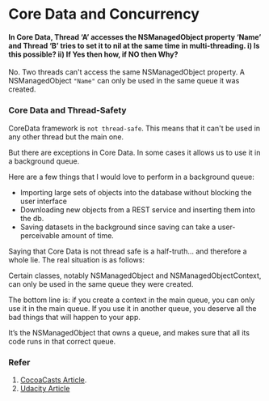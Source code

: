 # Core Data and Concurrency

#### In Core Data, Thread ‘A’ accesses the NSManagedObject property ‘Name’ and Thread ‘B’ tries to set it to nil at the same time in multi-threading. i) Is this possible? ii) If Yes then how, if NO then Why?

No. Two threads can't access the same NSManagedObject property. A NSManagedObject ```"Name"``` can only be used in the same queue it was created.

### Core Data and Thread-Safety

CoreData framework is ```not thread-safe```. This means that it can't be used in any other thread but the main one.

But there are exceptions in Core Data. In some cases it allows us to use it in a background queue.

Here are a few things that I would love to perform in a background queue:

- Importing large sets of objects into the database without blocking the user interface
- Downloading new objects from a REST service and inserting them into the db.
- Saving datasets in the background since saving can take a user-perceivable amount of time.

Saying that Core Data is not thread safe is a half-truth... and therefore a whole lie. The real situation is as follows:

Certain classes, notably NSManagedObject and NSManagedObjectContext, can only be used in the same queue they were created.

The bottom line is: if you create a context in the main queue, you can only use it in the main queue. If you use it in another queue, you deserve all the bad things that will happen to your app.

It’s the NSManagedObject that owns a queue, and makes sure that all its code runs in that correct queue.

### Refer

1. [CocoaCasts Article](https://cocoacasts.com/core-data-and-concurrency/).
2. [Udacity Article](https://classroom.udacity.com/courses/ud325/lessons/8145303510/concepts/81809789830923#)